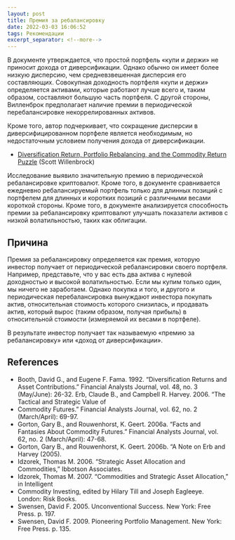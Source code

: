 ```yaml
---
layout: post
title: Премия за ребалансировку
date: 2022-03-03 16:06:52
tags: Рекомендации
excerpt_separator: <!--more-->
---
```



В документе утверждается, что простой портфель «купи и держи» не приносит дохода от диверсификации. Однако обычно он имеет более низкую дисперсию,
чем средневзвешенная дисперсия его составляющих. Совокупная доходность портфеля «купи и держи» определяется активами, которые работают лучше всего 
и, таким образом, составляют большую часть портфеля. С другой стороны, Вилленброк предполагает наличие премии в периодической перебалансировке
некоррелированных активов. 

Кроме того, автор подчеркивает, что сокращение дисперсии в диверсифицированном портфеле является необходимым,
но недостаточным условием получения дохода от диверсификации.

<!--more-->

* <a href="https://papers.ssrn.com/sol3/papers.cfm?abstract_id=1898864">Diversification Return, Portfolio Rebalancing, and the Commodity Return Puzzle</a> (Scott Willenbrock)</p>

Исследование выявило значительную премию в периодической ребалансировке криптовалют. 
Кроме того, в документе сравнивается ежедневно ребалансируемый портфель только для длинных позиций с портфелем для длинных и коротких позиций
с различными весами короткой стороны. Кроме того, в документе анализируется способность премии за ребалансировку криптовалют улучшать показатели
активов с низкой волатильностью, таких как облигации.

## Причина

Премия за ребалансировку определяется как премия, которую инвестор получает от периодической ребалансировки своего портфеля.
Например, представьте, что у вас есть два актива с нулевой доходностью и высокой волатильностью. Если мы купим только один, мы ничего не заработаем.
Однако покупка и того, и другого и периодическая перебалансировка вынуждают инвестора покупать актив, относительная стоимость которого снизилась, 
и продавать актив, который вырос (таким образом, получая прибыль) в относительной стоимости (измеряемой их весами в портфеле).

В результате инвестор получает так называемую «премию за ребалансировку» или «доход от диверсификации».

## References

* Booth, David G., and Eugene F. Fama. 1992. “Diversification Returns and Asset Contributions.” Financial Analysts Journal, vol. 48, no. 3 (May/June): 26-32.
Erb, Claude B., and Campbell R. Harvey. 2006. “The Tactical and Strategic Value of
* Commodity Futures.” Financial Analysts Journal, vol. 62, no. 2 (March/April): 69-97.
* Gorton, Gary B., and Rouwenhorst, K. Geert. 2006a. “Facts and Fantasies About Commodity Futures.” Financial Analysts Journal, vol. 62, no. 2 (March/April): 47-68.
* Gorton, Gary B., and Rouwenhorst, K. Geert. 2006b. “A Note on Erb and Harvey (2005).
* Idzorek, Thomas M. 2006. “Strategic Asset Allocation and Commodities,” Ibbotson Associates.
* Idzorek, Thomas M. 2007. “Commodities and Strategic Asset Allocation,” in Intelligent
* Commodity Investing, edited by Hilary Till and Joseph Eagleeye. London: Risk Books.
* Swensen, David F. 2005. Unconventional Success. New York: Free Press. p. 197.
* Swensen, David F. 2009. Pioneering Portfolio Management. New York: Free Press. p. 135.






